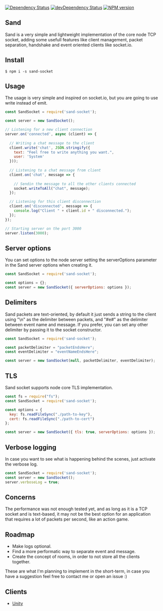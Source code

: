 [![Dependency Status](https://david-dm.org/ccadori/sand-socket.svg)](https://david-dm.org/ccadori/sand-socket)
[![devDependency Status](https://david-dm.org/ccadori/sand-socket/dev-status.svg)](https://david-dm.org/ccadori/sand-socket?type=dev)
[![NPM version](https://badge.fury.io/js/sand-socket.svg)](https://www.npmjs.com/package/sand-socket)

## Sand

Sand is a very simple and lightweight implementation of the core node TCP socket, adding some usefull features like client 
management, packet separation, handshake and event oriented clients like socket.io.

## Install

```
$ npm i -s sand-socket
```

## Usage
The usage is very simple and inspired on socket.io, but you are going to use write instead of emit.

```javascript
const SandSocket = require('sand-socket');

const server = new SandSocket();

// Listening for a new client connection
server.on('connected', async (client) => {
  
  // Writing a chat message to the client
  client.write('chat', JSON.stringify({
    text: "Feel free to write anything you want.",
    user: 'System'
  }));
  
  // Listening to a chat message from client
  client.on('chat', message => {
     
    // Sendin the message to all the other clients connected
    socket.writeToAll("chat", message);
  });

  // Listening for this client disconnection
  client.on('disconnected', message => {
    console.log("Client " + client.id + " disconnected.");
  });
});

// Starting server on the port 3000
server.listen(3000);
```

## Server options
You can set options to the node server setting the serverOptions parameter in the Sand server options when creating it.

```javascript
const SandSocket = require('sand-socket');

const options = {};
const server = new SandSocket({ serverOptions: options });
```

## Delimiters
Sand packets are text-oriented, by default it just sends a string to the client using "\n" as the delimiter
between packets, and "#e#" as the delimiter between event name and message. 
If you prefer, you can set any other delimiter by passing it to the socket constructor.

```javascript
const SandSocket = require('sand-socket');

const packetDelimiter = "packetEndsHere";
const eventDelimiter = "eventNameEndsHere";

const server = new SandSocket(null, packetDelimiter, eventDelimiter);
```

## TLS
Sand socket supports node core TLS implementation.

```javascript
const fs = require("fs");
const SandSocket = require('sand-socket');

const options = { 
  key: fs.readFileSync("./path-to-key"),
  cert: fs.readFileSync("./path-to-cert")
};

const server = new SandSocket({ tls: true, serverOptions: options });
```

## Verbose logging
In case you want to see what is happening behind the scenes, just activate the verbose log.

```javascript
const SandSocket = require('sand-socket');
const server = new SandSocket();
server.verboseLog = true;
```

## Concerns
The performance was not enough tested yet, and as long as it is a TCP socket and is text-based, it may not be 
the best option for an application that requires a lot of packets per second, like an action game.

## Roadmap
- Make logs optional.
- Find a more performatic way to separate event and message.
- Create the concept of rooms, in order to not store all the clients together.

These are what I'm planning to implement in the short-term, in case you have a suggestion feel free to contact me 
or open an issue :)

## Clients

- [Unity](https://github.com/ccadori/sand-socket-unity)
